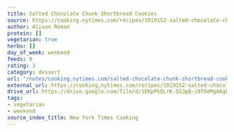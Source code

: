 ```yaml
---
title: Salted Chocolate Chunk Shortbread Cookies
source: https://cooking.nytimes.com/recipes/1019152-salted-chocolate-chunk-shortbread-cookies
author: Alison Roman
protein: []
vegetarian: true
herbs: []
day_of_week: weekend
feeds: 0
rating: 3
category: dessert
url: "/notes/cooking.nytimes.com/salted-chocolate-chunk-shortbread-cookies.html"
external_url: https://cooking.nytimes.com/recipes/1019152-salted-chocolate-chunk-shortbread-cookies
drive_url: https://drive.google.com/file/d/1EKpPkQLrK-SGJpB-i9fOeMgAAg8zAErV/view?usp=drive_link
tags:
- vegetarian
- weekend
source_index_title: New York Times Cooking
---
```



